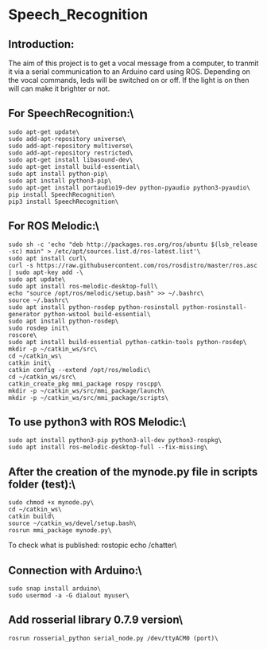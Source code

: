 # Speech_Recognition

## Introduction:
The aim of this project is to get a vocal message from a computer, to tranmit it via a serial communication to an Arduino card using ROS.
Depending on the vocal commands, leds will be switched on or off.
If the light is on then will can make it brighter or not.

## For SpeechRecognition:\
    sudo apt-get update\
    sudo add-apt-repository universe\
    sudo add-apt-repository multiverse\
    sudo add-apt-repository restricted\
    sudo apt-get install libasound-dev\
    sudo apt-get install build-essential\
    sudo apt install python-pip\
    sudo apt install python3-pip\
    sudo apt-get install portaudio19-dev python-pyaudio python3-pyaudio\
    pip install SpeechRecognition\
    pip3 install SpeechRecognition\


## For ROS Melodic:\
    sudo sh -c 'echo "deb http://packages.ros.org/ros/ubuntu $(lsb_release -sc) main" > /etc/apt/sources.list.d/ros-latest.list'\
    sudo apt install curl\
    curl -s https://raw.githubusercontent.com/ros/rosdistro/master/ros.asc | sudo apt-key add -\
    sudo apt update\
    sudo apt install ros-melodic-desktop-full\
    echo "source /opt/ros/melodic/setup.bash" >> ~/.bashrc\
    source ~/.bashrc\
    sudo apt install python-rosdep python-rosinstall python-rosinstall-generator python-wstool build-essential\
    sudo apt install python-rosdep\
    sudo rosdep init\
    roscore\
    sudo apt install build-essential python-catkin-tools python-rosdep\
    mkdir -p ~/catkin_ws/src\
    cd ~/catkin_ws\
    catkin init\
    catkin config --extend /opt/ros/melodic\
    cd ~/catkin_ws/src\
    catkin_create_pkg mmi_package rospy roscpp\
    mkdir -p ~/catkin_ws/src/mmi_package/launch\
    mkdir -p ~/catkin_ws/src/mmi_package/scripts\


## To use python3 with ROS Melodic:\
    sudo apt install python3-pip python3-all-dev python3-rospkg\
    sudo apt install ros-melodic-desktop-full --fix-missing\


## After the creation of the mynode.py file in scripts folder (test):\
    sudo chmod +x mynode.py\
    cd ~/catkin_ws\
    catkin build\
    source ~/catkin_ws/devel/setup.bash\
    rosrun mmi_package mynode.py\

To check what is published: rostopic echo /chatter\


## Connection with Arduino:\
    sudo snap install arduino\
    sudo usermod -a -G dialout myuser\
## Add rosserial library 0.7.9 version\
    rosrun rosserial_python serial_node.py /dev/ttyACM0 (port)\

